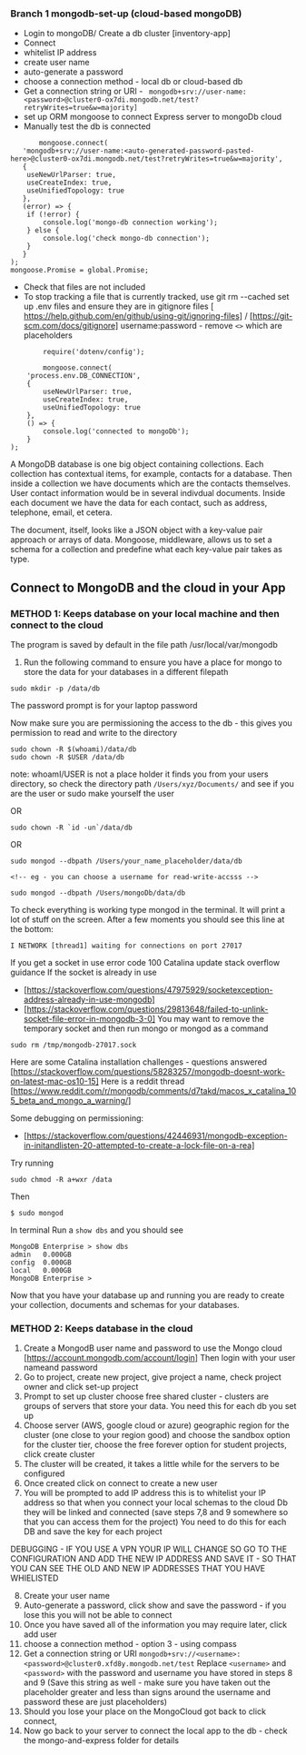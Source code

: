 ### Branch 1 mongodb-set-up (cloud-based mongoDB)
- Login to mongoDB/ Create a db cluster [inventory-app]
- Connect
- whitelist IP address
- create user name
- auto-generate a password
- choose a connection method - local db or cloud-based db
- Get a connection string or URI - ``` mongodb+srv://user-name:<password>@cluster0-ox7di.mongodb.net/test?retryWrites=true&w=majority]```
- set up ORM mongoose to connect Express server to mongoDb cloud
- Manually test the db is connected

```
       mongoose.connect(
   'mongodb+srv://user-name:<auto-generated-password-pasted-here>@cluster0-ox7di.mongodb.net/test?retryWrites=true&w=majority',
   {
   	useNewUrlParser: true,
   	useCreateIndex: true,
   	useUnifiedTopology: true
   },
   (error) => {
   	if (!error) {
   		console.log('mongo-db connection working');
   	} else {
   		console.log('check mongo-db connection');
   	}
   }
);
mongoose.Promise = global.Promise;
```

- Check that files are not included
- To stop tracking a file that is currently tracked, use git rm --cached
set up .env files and ensure they are in gitignore files [ https://help.github.com/en/github/using-git/ignoring-files] / [https://git-scm.com/docs/gitignore]
username:password - remove ```<>``` which are placeholders

```
        require('dotenv/config');

        mongoose.connect(
	'process.env.DB_CONNECTION',
	{
		useNewUrlParser: true,
		useCreateIndex: true,
		useUnifiedTopology: true
	},
	() => {
		console.log('connected to mongoDb');
	}
);
```
A MongoDB database is one big object containing collections.
Each collection has contextual items, for example, contacts for a database.
Then inside a collection we have documents which are the contacts themselves.
User contact information would be in several indivdual documents.
Inside each document we have the data for each contact, such as address, telephone, email, et cetera.

The document, itself, looks like a JSON object with a key-value pair approach or arrays of data. Mongoose, middleware, allows us to set a schema for a collection and predefine what each key-value pair takes as type.

## Connect to MongoDB and the cloud in your App

### METHOD 1: Keeps database on your local machine and then connect to the cloud

The program is saved by default in the file path /usr/local/var/mongodb

1. Run the following command to ensure you have a place for mongo to store the data for your databases in a different filepath

```
sudo mkdir -p /data/db
```

The password prompt is for your laptop password

Now make sure you are permissioning the access to the db - this gives you permission to read and write to the directory

```
sudo chown -R $(whoami)/data/db
sudo chown -R $USER /data/db
```

note: whoamI/USER is not a place holder it finds you from your users directory, so check the directory path `/Users/xyz/Documents/` and see if you are the user or sudo make yourself the user

OR

```
sudo chown -R `id -un`/data/db
```

OR

```
sudo mongod --dbpath /Users/your_name_placeholder/data/db

<!-- eg - you can choose a username for read-write-accsss -->

sudo mongod --dbpath /Users/mongoDb/data/db
```

To check everything is working type mongod in the terminal. It will print a lot of stuff on the screen. After a few moments you should see this line at the bottom:

```
I NETWORK [thread1] waiting for connections on port 27017
```

If you get a socket in use error code 100 Catalina update stack overflow guidance
If the socket is already in use

- [https://stackoverflow.com/questions/47975929/socketexception-address-already-in-use-mongodb]
- [https://stackoverflow.com/questions/29813648/failed-to-unlink-socket-file-error-in-mongodb-3-0]
  You may want to remove the temporary socket and then run mongo or mongod as a command

```
sudo rm /tmp/mongodb-27017.sock
```

Here are some Catalina installation challenges - questions answered [https://stackoverflow.com/questions/58283257/mongodb-doesnt-work-on-latest-mac-os10-15] Here is a reddit thread [https://www.reddit.com/r/mongodb/comments/d7takd/macos_x_catalina_105_beta_and_mongo_a_warning/]

Some debugging on permissioning:

- [https://stackoverflow.com/questions/42446931/mongodb-exception-in-initandlisten-20-attempted-to-create-a-lock-file-on-a-rea]

Try running

```
sudo chmod -R a+wxr /data
```

Then

```
$ sudo mongod
```

In terminal Run a `show dbs` and you should see

```
MongoDB Enterprise > show dbs
admin   0.000GB
config  0.000GB
local   0.000GB
MongoDB Enterprise >
```

Now that you have your database up and running you are ready to create your collection, documents and schemas for your databases.

### METHOD 2: Keeps database in the cloud

1. Create a MongodB user name and password to use the Mongo cloud [https://account.mongodb.com/account/login] Then login with your user nameand password
2. Go to project, create new project, give project a name, check project owner and click set-up project
3. Prompt to set up cluster choose free shared cluster - clusters are groups of servers that store your data. You need this for each db you set up
4. Choose server (AWS, google cloud or azure) geographic region for the cluster (one close to your region good) and choose the sandbox option for the cluster tier, choose the free forever option for student projects, click create cluster
5. The cluster will be created, it takes a little while for the servers to be configured
6. Once created click on connect to create a new user
7. You will be prompted to add IP address this is to whitelist your IP address so that when you connect your local schemas to the cloud Db they will be linked and connected (save steps 7,8 and 9 somewhere so that you can access them for the project) You need to do this for each DB and save the key for each project

DEBUGGING - IF YOU USE A VPN YOUR IP WILL CHANGE SO GO TO THE CONFIGURATION AND ADD THE NEW IP ADDRESS AND SAVE IT - SO THAT YOU CAN SEE THE OLD AND NEW IP ADDRESSES THAT YOU HAVE WHIELISTED

8. Create your user name
9. Auto-generate a password, click show and save the password - if you lose this you will not be able to connect
10. Once you have saved all of the information you may require later, click add user
11. choose a connection method - option 3 - using compass
12. Get a connection string or URI
    `mongodb+srv://<username>:<password>@cluster0.xfd8y.mongodb.net/test`
    Replace `<username>` and `<password>` with the password and username you have stored in steps 8 and 9 (Save this string as well - make sure you have taken out the placeholder greater and less than signs around the username and password these are just placeholders)
13. Should you lose your place on the MongoCloud got back to click connect,
14. Now go back to your server to connect the local app to the db - check the mongo-and-express folder for details

